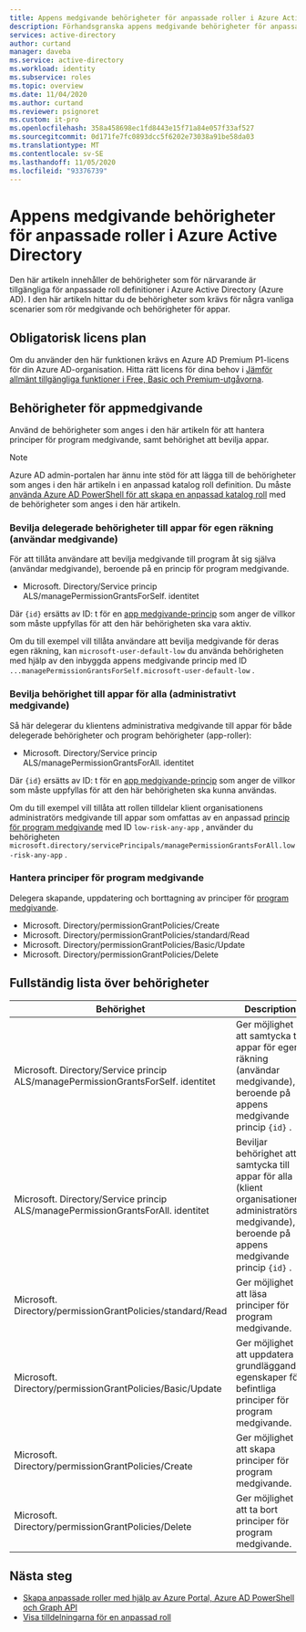 ```yaml
---
title: Appens medgivande behörigheter för anpassade roller i Azure Active Directory | Microsoft Docs
description: Förhandsgranska appens medgivande behörigheter för anpassade Azure AD-roller i Azure Portal, PowerShell eller Graph API.
services: active-directory
author: curtand
manager: daveba
ms.service: active-directory
ms.workload: identity
ms.subservice: roles
ms.topic: overview
ms.date: 11/04/2020
ms.author: curtand
ms.reviewer: psignoret
ms.custom: it-pro
ms.openlocfilehash: 358a458698ec1fd8443e15f71a84e057f33af527
ms.sourcegitcommit: 0d171fe7fc0893dcc5f6202e73038a91be58da03
ms.translationtype: MT
ms.contentlocale: sv-SE
ms.lasthandoff: 11/05/2020
ms.locfileid: "93376739"
---
```

# <a name="app-consent-permissions-for-custom-roles-in-azure-active-directory"></a>Appens medgivande behörigheter för anpassade roller i Azure Active Directory

Den här artikeln innehåller de behörigheter som för närvarande är tillgängliga för anpassade roll definitioner i Azure Active Directory (Azure AD). I den här artikeln hittar du de behörigheter som krävs för några vanliga scenarier som rör medgivande och behörigheter för appar.

## <a name="required-license-plan"></a>Obligatorisk licens plan

Om du använder den här funktionen krävs en Azure AD Premium P1-licens för din Azure AD-organisation. Hitta rätt licens för dina behov i [Jämför allmänt tillgängliga funktioner i Free, Basic och Premium-utgåvorna](https://azure.microsoft.com/pricing/details/active-directory/).

## <a name="app-consent-permissions"></a>Behörigheter för appmedgivande

Använd de behörigheter som anges i den här artikeln för att hantera principer för program medgivande, samt behörighet att bevilja appar.

> [!NOTE]
> Azure AD admin-portalen har ännu inte stöd för att lägga till de behörigheter som anges i den här artikeln i en anpassad katalog roll definition. Du måste [använda Azure AD PowerShell för att skapa en anpassad katalog roll](custom-create.md#create-a-role-using-powershell) med de behörigheter som anges i den här artikeln.

### <a name="granting-delegated-permissions-to-apps-on-behalf-of-self-user-consent"></a>Bevilja delegerade behörigheter till appar för egen räkning (användar medgivande)

För att tillåta användare att bevilja medgivande till program åt sig själva (användar medgivande), beroende på en princip för program medgivande.

- Microsoft. Directory/Service princip ALS/managePermissionGrantsForSelf. identitet

Där `{id}` ersätts av ID: t för en [app medgivande-princip](../manage-apps/manage-app-consent-policies.md) som anger de villkor som måste uppfyllas för att den här behörigheten ska vara aktiv.

Om du till exempel vill tillåta användare att bevilja medgivande för deras egen räkning, kan `microsoft-user-default-low` du använda behörigheten med hjälp av den inbyggda appens medgivande princip med ID `...managePermissionGrantsForSelf.microsoft-user-default-low` .

### <a name="granting-permissions-to-apps-on-behalf-of-all-admin-consent"></a>Bevilja behörighet till appar för alla (administrativt medgivande)

Så här delegerar du klientens administrativa medgivande till appar för både delegerade behörigheter och program behörigheter (app-roller):

- Microsoft. Directory/Service princip ALS/managePermissionGrantsForAll. identitet

Där `{id}` ersätts av ID: t för en [app medgivande-princip](../manage-apps/manage-app-consent-policies.md) som anger de villkor som måste uppfyllas för att den här behörigheten ska kunna användas.

Om du till exempel vill tillåta att rollen tilldelar klient organisationens administratörs medgivande till appar som omfattas av en anpassad [princip för program medgivande](../manage-apps/manage-app-consent-policies.md) med ID `low-risk-any-app` , använder du behörigheten `microsoft.directory/servicePrincipals/managePermissionGrantsForAll.low-risk-any-app` .

### <a name="managing-app-consent-policies"></a>Hantera principer för program medgivande

Delegera skapande, uppdatering och borttagning av principer för [program medgivande](../manage-apps/manage-app-consent-policies.md).

- Microsoft. Directory/permissionGrantPolicies/Create
- Microsoft. Directory/permissionGrantPolicies/standard/Read
- Microsoft. Directory/permissionGrantPolicies/Basic/Update
- Microsoft. Directory/permissionGrantPolicies/Delete

## <a name="full-list-of-permissions"></a>Fullständig lista över behörigheter

Behörighet | Description
---------- | -----------
Microsoft. Directory/Service princip ALS/managePermissionGrantsForSelf. identitet | Ger möjlighet att samtycka till appar för egen räkning (användar medgivande), beroende på appens medgivande princip `{id}` .
Microsoft. Directory/Service princip ALS/managePermissionGrantsForAll. identitet | Beviljar behörighet att samtycka till appar för alla (klient organisationens administratörs medgivande), beroende på appens medgivande princip `{id}` .
Microsoft. Directory/permissionGrantPolicies/standard/Read | Ger möjlighet att läsa principer för program medgivande.
Microsoft. Directory/permissionGrantPolicies/Basic/Update | Ger möjlighet att uppdatera grundläggande egenskaper för befintliga principer för program medgivande.
Microsoft. Directory/permissionGrantPolicies/Create | Ger möjlighet att skapa principer för program medgivande.
Microsoft. Directory/permissionGrantPolicies/Delete | Ger möjlighet att ta bort principer för program medgivande.

## <a name="next-steps"></a>Nästa steg

- [Skapa anpassade roller med hjälp av Azure Portal, Azure AD PowerShell och Graph API](custom-create.md)
- [Visa tilldelningarna för en anpassad roll](../roles/view-assignments.md)
